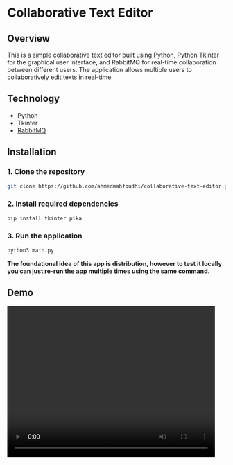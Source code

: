 # Collaborative Text Editor

## Overview

This is a simple collaborative text editor built using Python, Python Tkinter for the graphical user interface, and RabbitMQ for real-time collaboration between different users. The application allows multiple users to collaboratively edit texts in real-time

## Technology

- Python
- Tkinter
- [RabbitMQ](https://www.rabbitmq.com/)

## Installation

### 1. Clone the repository 
```bash
git clone https://github.com/ahmedmahfoudhi/collaborative-text-editor.git
```
### 2. Install required dependencies
```bash
pip install tkinter pika
```
### 3. Run the application
```bash
python3 main.py
```
**The foundational idea of this app is distribution, however to test it locally you can just re-run the app multiple times using the same command.**

## Demo
<video width="95%" height="350px" controls >
  <source src="./assets/collaborative-text-editor-demo.mp4" type="video/mp4">
</video>



